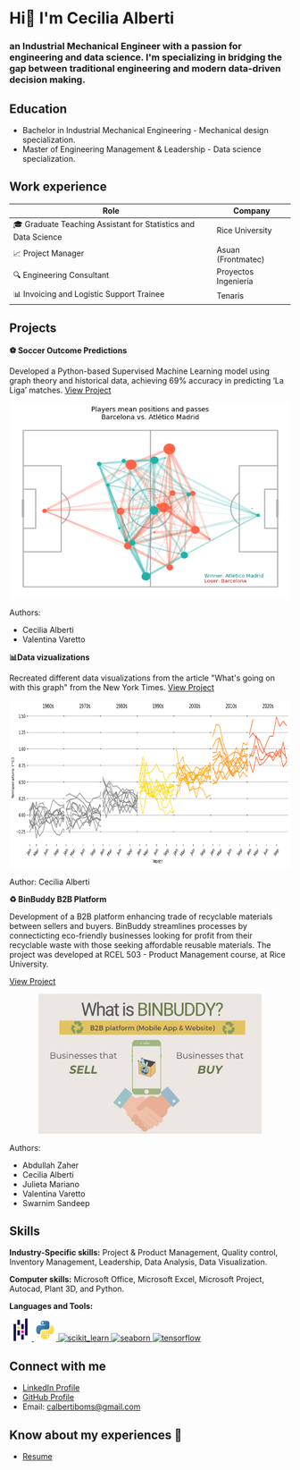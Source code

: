 <h1 align="left">Hi👋 I'm Cecilia Alberti</h1>
<h3 align="left">an Industrial Mechanical Engineer with a passion for engineering and data science. I'm specializing in bridging the gap between traditional engineering and modern data-driven decision making.</h3>

## Education
-  Bachelor in Industrial Mechanical Engineering - Mechanical design specialization.
-  Master of Engineering Management & Leadership - Data science specialization.


## Work experience

| Role | Company | 
|------|---------|
| 🎓 Graduate Teaching Assistant for Statistics and Data Science | Rice University | 
| 📈 Project Manager | Asuan (Frontmatec) | 
| 🔍 Engineering Consultant | Proyectos Ingeniería |
| 📊 Invoicing and Logistic Support Trainee | Tenaris | 

## Projects 

**⚽ Soccer Outcome Predictions**

Developed a Python-based Supervised Machine Learning model using graph theory and historical data, achieving 69% accuracy in predicting ‘La Liga’ matches. [View Project](https://github.com/calbertiboms/SoccerGraphStats)
  
<div style="text-align:center;">
  <img src='https://raw.githubusercontent.com/calbertiboms/calbertiboms.github.io/main/images/Players%20mean%20positions%20and%20passes.png' width="500" height="350">
</div>

Authors: 
- Cecilia Alberti
- Valentina Varetto

  
**📊Data vizualizations**

Recreated different data visualizations from the article "What's going on with this graph" from the New York Times. [View Project](https://github.com/calbertiboms/NYTvisualizations)
  
<div style="text-align:center;">
  <img src='https://raw.githubusercontent.com/calbertiboms/calbertiboms.github.io/main/images/Worlds%20average%20temperatures.png' width="1000" height="300">
</div>

Author: Cecilia Alberti
  
**♻ BinBuddy B2B Platform**

Development of a B2B platform enhancing trade of recyclable materials between sellers and buyers. BinBuddy streamlines processes by connecticting eco-friendly businesses looking for profit from their recyclable waste with those seeking affordable reusable materials. The project was developed at RCEL 503 - Product Management course, at Rice University. 

[View Project](https://github.com/calbertiboms/BinBuddy)
  
<div style="text-align:center;">
  <img src='https://raw.githubusercontent.com/calbertiboms/BinBuddy/main/images/BinBuddy.jpg' width="400" height="250">
</div>

Authors: 
- Abdullah Zaher
- Cecilia Alberti
- Julieta Mariano
- Valentina Varetto
- Swarnim Sandeep
  
## Skills 

**Industry-Specific skills:** Project & Product Management, Quality control, Inventory Management, Leadership, Data
Analysis, Data Visualization.

**Computer skills:** Microsoft Office, Microsoft Excel, Microsoft Project,
Autocad, Plant 3D, and Python.

**Languages and Tools:**
<p align="left"> <a href="https://pandas.pydata.org/" target="_blank" rel="noreferrer"> <img src="https://raw.githubusercontent.com/devicons/devicon/2ae2a900d2f041da66e950e4d48052658d850630/icons/pandas/pandas-original.svg" alt="pandas" width="40" height="40"/> </a> <a href="https://www.python.org" target="_blank" rel="noreferrer"> <img src="https://raw.githubusercontent.com/devicons/devicon/master/icons/python/python-original.svg" alt="python" width="40" height="40"/> </a> <a href="https://scikit-learn.org/" target="_blank" rel="noreferrer"> <img src="https://upload.wikimedia.org/wikipedia/commons/0/05/Scikit_learn_logo_small.svg" alt="scikit_learn" width="40" height="40"/> </a> <a href="https://seaborn.pydata.org/" target="_blank" rel="noreferrer"> <img src="https://seaborn.pydata.org/_images/logo-mark-lightbg.svg" alt="seaborn" width="40" height="40"/> </a> <a href="https://www.tensorflow.org" target="_blank" rel="noreferrer"> <img src="https://www.vectorlogo.zone/logos/tensorflow/tensorflow-icon.svg" alt="tensorflow" width="40" height="40"/> </a> </p>

## Connect with me 
- [LinkedIn Profile](https://www.linkedin.com/in/calbertiboms/)
- [GitHub Profile](https://github.com/calbertiboms)
- Email: [calbertiboms@gmail.com](mailto:calbertiboms@gmail.com)

## Know about my experiences 📄
- [Resume](https://github.com/calbertiboms/calbertiboms.github.io/blob/eab846548936b2fdc3cb45f967966da19e1643d8/resume/Cecilia%20Alberti_Resume.pdf)
